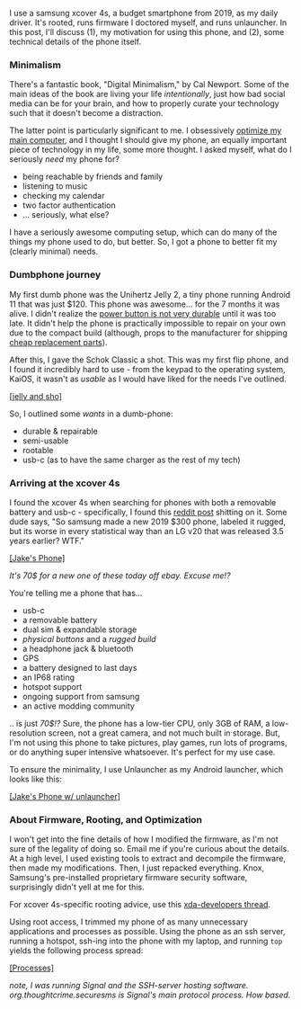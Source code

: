 I use a samsung xcover 4s, a budget smartphone from 2019, as my daily driver. It's rooted, runs firmware I doctored myself, and runs unlauncher. In this post, I'll discuss (1), my motivation for using this phone, and (2), some technical details of the phone itself.  

### Minimalism 
There's a fantastic book, "Digital Minimalism," by Cal Newport. Some of the main ideas of the book are living your life *intentionally*, just how bad social media can be for your brain, and how to properly curate your technology such that it doesn't become a distraction. 

The latter point is particularly significant to me. I obsessively [optimize my main computer](https://github.com/JakeGinesin/dotfiles), and I thought I should give my phone, an equally important piece of technology in my life, some more thought. I asked myself, what do I seriously *need* my phone for? 

- being reachable by friends and family
- listening to music
- checking my calendar
- two factor authentication
- ... seriously, what else?

I have a seriously awesome computing setup, which can do many of the things my phone used to do, but better. So, I got a phone to better fit my (clearly minimal) needs.

### Dumbphone journey
My first dumb phone was the Unihertz Jelly 2, a tiny phone running Android 11 that was just $120. This phone was awesome... for the 7 months it was alive. I didn't realize the [power button is not very durable](https://www.reddit.com/r/UnihertzJelly2/comments/rxa238/power_button_malfunction/) until it was too late. It didn't help the phone is practically impossible to repair on your own due to the compact build (although, props to the manufacturer for shipping [cheap replacement parts](https://www.unihertz.com/products/replacement-parts-for-jelly-2)). 

After this, I gave the Schok Classic a shot. This was my first flip phone, and I found it incredibly hard to use - from the keypad to the operating system, KaiOS, it wasn't as *usable* as I would have liked for the needs I've outlined.  

[[jelly and sho]](/media/jelly_schok.jpg)

So, I outlined some *wants* in a dumb-phone:
- durable & repairable
- semi-usable
- rootable
- usb-c (as to have the same charger as the rest of my tech)

### Arriving at the xcover 4s
I found the xcover 4s when searching for phones with both a removable battery and usb-c - specifically, I found this [reddit post](https://www.reddit.com/r/lgv20/comments/c0k254/samsung_xcover_4s_the_only_phone_with_both/) shitting on it. Some dude says, "So samsung made a new 2019 $300 phone, labeled it rugged, but its worse in every statistical way than an LG v20 that was released 3.5 years earlier? WTF." 

[[Jake's Phone]](/media/4s.jpg)

*It's 70$ for a new one of these today off ebay. Excuse me!?*

You're telling me a phone that has...
- usb-c 
- a removable battery
- dual sim & expandable storage
- *physical buttons* and a *rugged build*
- a headphone jack & bluetooth
- GPS
- a battery designed to last days
- an IP68 rating
- hotspot support
- ongoing support from samsung 
- an active modding community

.. is just *70$!?* Sure, the phone has a low-tier CPU, only 3GB of RAM, a low-resolution screen, not a great camera, and not much built in storage. But, I'm not using this phone to take pictures, play games, run lots of programs, or do anything super intensive whatsoever. It's perfect for my use case. 

To ensure the minimality, I use Unlauncher as my Android launcher, which looks like this:

[[Jake's Phone w/ unlauncher]](/media/4s_unlauncher.jpg)

### About Firmware, Rooting, and Optimization
I won't get into the fine details of how I modified the firmware, as I'm not sure of the legality of doing so. Email me if you're curious about the details. At a high level, I used existing tools to extract and decompile the firmware, then made my modifications. Then, I just repacked everything. Knox, Samsung's pre-installed proprietary firmware security software, surprisingly didn't yell at me for this.

For xcover 4s-specific rooting advice, use this [xda-developers thread](https://forum.xda-developers.com/t/how-to-root-samsung-galaxy-x-cover-4s-enterprise-edition-sm-g398f.3948620/). 

Using root access, I trimmed my phone of as many unnecessary applications and processes as possible. Using the phone as an ssh server, running a hotspot, ssh-ing into the phone with my laptop, and running `top` yields the following process spread:  

[[Processes]](/media/4s_processes.png)

*note, I was running Signal and the SSH-server hosting software. org.thoughtcrime.securesms is Signal's main protocol process. How based.*
